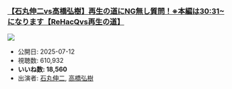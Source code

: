 ### [【石丸伸二vs高橋弘樹】再生の道にNG無し質問！※本編は30:31~になります【ReHacQvs再生の道】](https://www.youtube.com/watch?v=KihRlwlSPCI)
[![](https://img.youtube.com/vi/KihRlwlSPCI/sddefault.jpg)](https://www.youtube.com/watch?v=KihRlwlSPCI)
-   公開日: 2025-07-12
-   視聴数: 610,932
-   **いいね数: 18,560**
-   出演者: [石丸伸二](/rehacq_fan/people/石丸伸二 "wikilink"), [高橋弘樹](/rehacq_fan/people/高橋弘樹 "wikilink")
